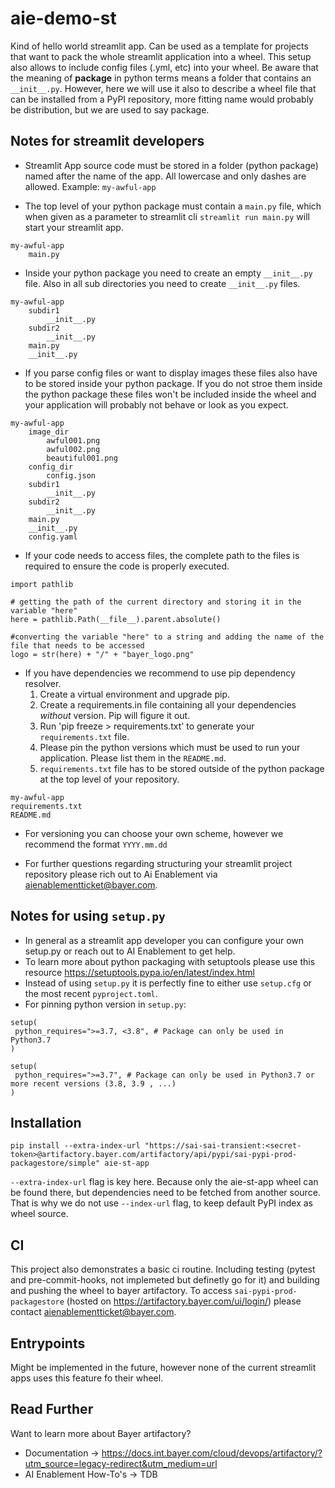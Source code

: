 # aie-demo-st

Kind of hello world streamlit app. Can be used as a template for projects that want to pack the whole streamlit application into a wheel. This setup also allows to include config files (.yml, etc) into your wheel. Be aware that the meaning of __package__ in python terms means a folder that contains an `__init__.py`. However, here we will use it also to describe a wheel file that can be installed from a PyPI repository, more fitting name would probably be distribution, but we are used to say package.

## Notes for streamlit developers

- Streamlit App source code must be stored in a folder (python package) named after the name of the app. All lowercase and only dashes are allowed. Example: `my-awful-app`

- The top level of your python package must contain a `main.py` file, which when given as a parameter to streamlit cli `streamlit run main.py` will start your streamlit app.

```python3
my-awful-app
    main.py
```

- Inside your python package you need to create an empty `__init__.py` file. Also in all sub directories you need to create `__init__.py` files.

```python3
my-awful-app
    subdir1
        __init__.py
    subdir2
        __init__.py
    main.py
    __init__.py
```

- If you parse config files or want to display images these files also have to be stored inside your python package. If you do not stroe them inside the python package these files won't be included inside the wheel and your application will probably not behave or look as you expect.

```python3
my-awful-app
    image_dir
        awful001.png
        awful002.png
        beautiful001.png
    config_dir
        config.json
    subdir1
        __init__.py
    subdir2
        __init__.py
    main.py
    __init__.py
    config.yaml
```
- If your code needs to access files, the complete path to the files is required to ensure the code is properly executed.

```python3
import pathlib

# getting the path of the current directory and storing it in the variable "here"
here = pathlib.Path(__file__).parent.absolute()

#converting the variable "here" to a string and adding the name of the file that needs to be accessed
logo = str(here) + "/" + "bayer_logo.png"
```

- If you have dependencies we recommend to use pip dependency resolver.
  1) Create a virtual environment and upgrade pip.
  2) Create a requirements.in file containing all your dependencies _without_ version. Pip will figure it out.
  3) Run 'pip freeze > requirements.txt' to generate your `requirements.txt` file.
  4) Please pin the python versions which must be used to run your application. Please list them in the `README.md`.
  5) `requirements.txt` file has to be stored outside of the python package at the top level of your repository.

```python3
my-awful-app
requirements.txt
README.md
```

- For versioning you can choose your own scheme, however we recommend the format `YYYY.mm.dd`

- For further questions regarding structuring your streamlit project repository please rich out to Ai Enablement via aienablementticket@bayer.com.

## Notes for using `setup.py`

- In general as a streamlit app developer you can configure your own setup.py or reach out to AI Enablement to get help.
- To learn more about python packaging with setuptools please use this resource https://setuptools.pypa.io/en/latest/index.html 
- Instead of using `setup.py` it is perfectly fine to either use `setup.cfg` or the most recent `pyproject.toml`.
- For pinning python version in `setup.py`:
```python3
setup(
 python_requires=">=3.7, <3.8", # Package can only be used in Python3.7
)

setup(
 python_requires=">=3.7", # Package can only be used in Python3.7 or more recent versions (3.8, 3.9 , ...)
)
```


## Installation

`pip install --extra-index-url "https://sai-sai-transient:<secret-token>@artifactory.bayer.com/artifactory/api/pypi/sai-pypi-prod-packagestore/simple" aie-st-app`

`--extra-index-url` flag is key here. Because only the aie-st-app wheel can be found there, but dependencies need to be fetched from another source. That is why we do not use `--index-url` flag, to keep default PyPI index as wheel source.

## CI

This project also demonstrates a basic ci routine. Including testing (pytest and pre-commit-hooks, not implemeted but definetly go for it) and building and pushing the wheel to bayer artifactory. To access `sai-pypi-prod-packagestore` (hosted on https://artifactory.bayer.com/ui/login/) please contact aienablementticket@bayer.com.


## Entrypoints

Might be implemented in the future, however none of the current streamlit apps uses this feature fo their wheel.



## Read Further

Want to learn more about Bayer artifactory?
- Documentation -> https://docs.int.bayer.com/cloud/devops/artifactory/?utm_source=legacy-redirect&utm_medium=url
- AI Enablement How-To's -> TDB
